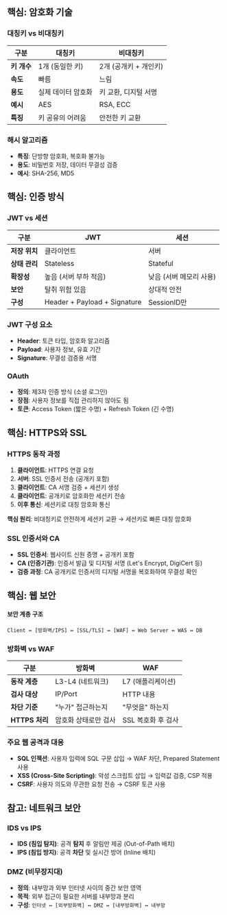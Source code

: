## 핵심: 암호화 기술

### 대칭키 vs 비대칭키

| 구분 | 대칭키 | 비대칭키 |
|------|--------|----------|
| **키 개수** | 1개 (동일한 키) | 2개 (공개키 + 개인키) |
| **속도** | 빠름 | 느림 |
| **용도** | 실제 데이터 암호화 | 키 교환, 디지털 서명 |
| **예시** | AES | RSA, ECC |
| **특징** | 키 공유의 어려움 | 안전한 키 교환 |

### 해시 알고리즘
- **특징**: 단방향 암호화, 복호화 불가능
- **용도**: 비밀번호 저장, 데이터 무결성 검증
- **예시**: SHA-256, MD5

## 핵심: 인증 방식

### JWT vs 세션

| 구분 | JWT | 세션 |
|------|-----|------|
| **저장 위치** | 클라이언트 | 서버 |
| **상태 관리** | Stateless | Stateful |
| **확장성** | 높음 (서버 부하 적음) | 낮음 (서버 메모리 사용) |
| **보안** | 탈취 위험 있음 | 상대적 안전 |
| **구성** | Header + Payload + Signature | SessionID만 |

### JWT 구성 요소
- **Header**: 토큰 타입, 암호화 알고리즘
- **Payload**: 사용자 정보, 유효 기간
- **Signature**: 무결성 검증용 서명

### OAuth
- **정의**: 제3자 인증 방식 (소셜 로그인)
- **장점**: 사용자 정보를 직접 관리하지 않아도 됨
- **토큰**: Access Token (짧은 수명) + Refresh Token (긴 수명)

## 핵심: HTTPS와 SSL

### HTTPS 동작 과정
1. **클라이언트**: HTTPS 연결 요청
2. **서버**: SSL 인증서 전송 (공개키 포함)
3. **클라이언트**: CA 서명 검증 + 세션키 생성
4. **클라이언트**: 공개키로 암호화한 세션키 전송
5. **이후 통신**: 세션키로 대칭 암호화 통신

**핵심 원리**: 비대칭키로 안전하게 세션키 교환 → 세션키로 빠른 대칭 암호화

### SSL 인증서와 CA
- **SSL 인증서**: 웹사이트 신원 증명 + 공개키 포함
- **CA (인증기관)**: 인증서 발급 및 디지털 서명 (Let's Encrypt, DigiCert 등)
- **검증 과정**: CA 공개키로 인증서의 디지털 서명을 복호화하여 무결성 확인

## 핵심: 웹 보안

#### 보안 계층 구조
```
Client ↔ [방화벽/IPS] ↔ [SSL/TLS] ↔ [WAF] ↔ Web Server ↔ WAS ↔ DB
```

### 방화벽 vs WAF

| 구분 | 방화벽 | WAF |
|------|--------|-----|
| **동작 계층** | L3-L4 (네트워크) | L7 (애플리케이션) |
| **검사 대상** | IP/Port | HTTP 내용 |
| **차단 기준** | "누가" 접근하는지 | "무엇을" 하는지 |
| **HTTPS 처리** | 암호화 상태로만 검사 | SSL 복호화 후 검사 |

### 주요 웹 공격과 대응
- **SQL 인젝션**: 사용자 입력에 SQL 구문 삽입 → WAF 차단, Prepared Statement 사용
- **XSS (Cross-Site Scripting)**: 악성 스크립트 삽입 → 입력값 검증, CSP 적용
- **CSRF**: 사용자 의도와 무관한 요청 전송 → CSRF 토큰 사용

## 참고: 네트워크 보안

### IDS vs IPS
- **IDS (침입 탐지)**: 공격 **탐지** 후 알림만 제공 (Out-of-Path 배치)
- **IPS (침입 방지)**: 공격 **차단** 및 실시간 방어 (Inline 배치)

### DMZ (비무장지대)
- **정의**: 내부망과 외부 인터넷 사이의 중간 보안 영역
- **목적**: 외부 접근이 필요한 서버를 내부망과 분리
- **구성**: `인터넷 ↔ [외부방화벽] ↔ DMZ ↔ [내부방화벽] ↔ 내부망`
